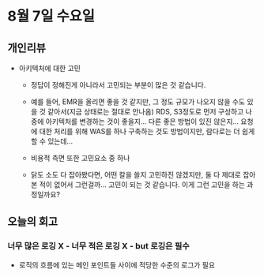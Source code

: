 # 8월 7일 수요일

## 개인리뷰

- 아키텍처에 대한 고민

    - 정답이 정해진게 아니라서 고민되는 부분이 많은 것 같습니다. 

    - 예를 들어, EMR을 올리면 좋을 것 같지만, 그 정도 규모가 나오지 않을 수도 있을 것 같아서(지금 상태로는 절대로 안나옴) RDS, S3정도로 먼저 구성하고 나중에 아키텍처를 변경하는 것이 좋을지... 다른 좋은 방법이 있진 않은지... 요청에 대한 처리를 위해 WAS를 하나 구축하는 것도 방법이지만, 람다로는 더 쉽게 할 수 있는데... 

    - 비용적 측면 또한 고민요소 중 하나

    - 닭도 소도 다 잡아봤다면, 어떤 칼을 쓸지 고민하진 않겠지만, 둘 다 제대로 잡아본 적이 없어서 그런걸까... 고민이 되는 것 같습니다. 이게 그런 고민을 하는 과정일까요?

 ## 오늘의 회고

### 너무 많은 로깅 X - 너무 적은 로깅 X - but 로깅은 필수

- 로직의 흐름에 있는 메인 포인트들 사이에 적당한 수준의 로그가 필요



    